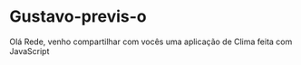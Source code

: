 # Gustavo-previs-o
Olá Rede, venho compartilhar com vocês uma aplicação de Clima feita com JavaScript
